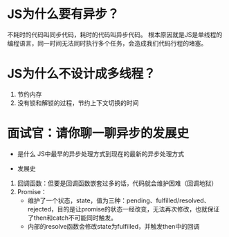 # JS为什么要有异步？
不耗时的代码叫同步代码，耗时的代码叫异步代码。
根本原因就是JS是单线程的编程语言，同一时间无法同时执行多个任务，会造成我们代码行程的堵塞。

# JS为什么不设计成多线程？
1. 节约内存
2. 没有锁和解锁的过程，节约上下文切换的时间

# 面试官：请你聊一聊异步的发展史
- 是什么
 JS中最早的异步处理方式到现在的最新的异步处理方式

- 发展史
1. 回调函数：但要是回调函数嵌套过多的话，代码就会维护困难（回调地狱）
2. Promise：
    - 维护了一个状态，state，值为三种：pending、fulfilled/resolved、rejected，目的是让promise的状态一经改变，无法再次修改，也就保证了then和catch不可能同时触发。
    - 内部的resolve函数会修改state为fulfilled，并触发then中的回调
